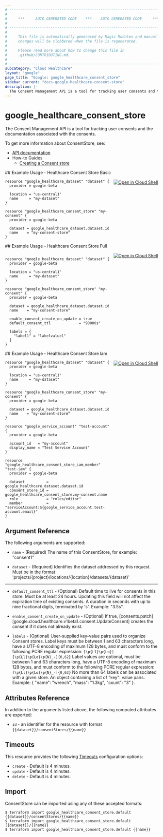 ```yaml
---
# ----------------------------------------------------------------------------
#
#     ***     AUTO GENERATED CODE    ***    AUTO GENERATED CODE     ***
#
# ----------------------------------------------------------------------------
#
#     This file is automatically generated by Magic Modules and manual
#     changes will be clobbered when the file is regenerated.
#
#     Please read more about how to change this file in
#     .github/CONTRIBUTING.md.
#
# ----------------------------------------------------------------------------
subcategory: "Cloud Healthcare"
layout: "google"
page_title: "Google: google_healthcare_consent_store"
sidebar_current: "docs-google-healthcare-consent-store"
description: |-
  The Consent Management API is a tool for tracking user consents and the documentation associated with the consents.
---
```


# google\_healthcare\_consent\_store

The Consent Management API is a tool for tracking user consents and the documentation associated with the consents. 

To get more information about ConsentStore, see:

* [API documentation](https://cloud.google.com/healthcare/docs/reference/rest/v1beta1/projects.locations.datasets.consentStores)
* How-to Guides
    * [Creating a Consent store](https://cloud.google.com/healthcare/docs/how-tos/consent)

<div class = "oics-button" style="float: right; margin: 0 0 -15px">
  <a href="https://console.cloud.google.com/cloudshell/open?cloudshell_git_repo=https%3A%2F%2Fgithub.com%2Fterraform-google-modules%2Fdocs-examples.git&cloudshell_working_dir=healthcare_consent_store_basic&cloudshell_image=gcr.io%2Fgraphite-cloud-shell-images%2Fterraform%3Alatest&open_in_editor=main.tf&cloudshell_print=.%2Fmotd&cloudshell_tutorial=.%2Ftutorial.md" target="_blank">
    <img alt="Open in Cloud Shell" src="//gstatic.com/cloudssh/images/open-btn.svg" style="max-height: 44px; margin: 32px auto; max-width: 100%;">
  </a>
</div>
## Example Usage - Healthcare Consent Store Basic


```hcl
resource "google_healthcare_dataset" "dataset" {
  provider = google-beta

  location = "us-central1"
  name     = "my-dataset"
}

resource "google_healthcare_consent_store" "my-consent" {
  provider = google-beta

  dataset = google_healthcare_dataset.dataset.id
  name    = "my-consent-store"
}
```
<div class = "oics-button" style="float: right; margin: 0 0 -15px">
  <a href="https://console.cloud.google.com/cloudshell/open?cloudshell_git_repo=https%3A%2F%2Fgithub.com%2Fterraform-google-modules%2Fdocs-examples.git&cloudshell_working_dir=healthcare_consent_store_full&cloudshell_image=gcr.io%2Fgraphite-cloud-shell-images%2Fterraform%3Alatest&open_in_editor=main.tf&cloudshell_print=.%2Fmotd&cloudshell_tutorial=.%2Ftutorial.md" target="_blank">
    <img alt="Open in Cloud Shell" src="//gstatic.com/cloudssh/images/open-btn.svg" style="max-height: 44px; margin: 32px auto; max-width: 100%;">
  </a>
</div>
## Example Usage - Healthcare Consent Store Full


```hcl

resource "google_healthcare_dataset" "dataset" {
  provider = google-beta

  location = "us-central1"
  name     = "my-dataset"
}

resource "google_healthcare_consent_store" "my-consent" {
  provider = google-beta

  dataset = google_healthcare_dataset.dataset.id
  name    = "my-consent-store"

  enable_consent_create_on_update = true
  default_consent_ttl             = "90000s"

  labels = {
    "label1" = "labelvalue1"
  }
}
```
<div class = "oics-button" style="float: right; margin: 0 0 -15px">
  <a href="https://console.cloud.google.com/cloudshell/open?cloudshell_git_repo=https%3A%2F%2Fgithub.com%2Fterraform-google-modules%2Fdocs-examples.git&cloudshell_working_dir=healthcare_consent_store_iam&cloudshell_image=gcr.io%2Fgraphite-cloud-shell-images%2Fterraform%3Alatest&open_in_editor=main.tf&cloudshell_print=.%2Fmotd&cloudshell_tutorial=.%2Ftutorial.md" target="_blank">
    <img alt="Open in Cloud Shell" src="//gstatic.com/cloudssh/images/open-btn.svg" style="max-height: 44px; margin: 32px auto; max-width: 100%;">
  </a>
</div>
## Example Usage - Healthcare Consent Store Iam


```hcl
resource "google_healthcare_dataset" "dataset" {
  provider = google-beta

  location = "us-central1"
  name     = "my-dataset"
}

resource "google_healthcare_consent_store" "my-consent" {
  provider = google-beta

  dataset = google_healthcare_dataset.dataset.id
  name    = "my-consent-store"
}

resource "google_service_account" "test-account" {
  provider = google-beta

  account_id   = "my-account"
  display_name = "Test Service Account"
}

resource "google_healthcare_consent_store_iam_member" "test-iam" {
  provider = google-beta

  dataset          = google_healthcare_dataset.dataset.id
  consent_store_id = google_healthcare_consent_store.my-consent.name
  role             = "roles/editor"
  member           = "serviceAccount:${google_service_account.test-account.email}"
}
```

## Argument Reference

The following arguments are supported:


* `name` -
  (Required)
  The name of this ConsentStore, for example:
  "consent1"

* `dataset` -
  (Required)
  Identifies the dataset addressed by this request. Must be in the format
  'projects/{project}/locations/{location}/datasets/{dataset}'


- - -


* `default_consent_ttl` -
  (Optional)
  Default time to live for consents in this store. Must be at least 24 hours. Updating this field will not affect the expiration time of existing consents.
  A duration in seconds with up to nine fractional digits, terminated by 's'. Example: "3.5s".

* `enable_consent_create_on_update` -
  (Optional)
  If true, [consents.patch] [google.cloud.healthcare.v1beta1.consent.UpdateConsent] creates the consent if it does not already exist.

* `labels` -
  (Optional)
  User-supplied key-value pairs used to organize Consent stores.
  Label keys must be between 1 and 63 characters long, have a UTF-8 encoding of maximum 128 bytes, and must
  conform to the following PCRE regular expression: `[\p{Ll}\p{Lo}][\p{Ll}\p{Lo}\p{N}_-]{0,62}`
  Label values are optional, must be between 1 and 63 characters long, have a UTF-8 encoding of maximum 128
  bytes, and must conform to the following PCRE regular expression: `[\p{Ll}\p{Lo}\p{N}_-]{0,63}`
  No more than 64 labels can be associated with a given store.
  An object containing a list of "key": value pairs.
  Example: { "name": "wrench", "mass": "1.3kg", "count": "3" }.


## Attributes Reference

In addition to the arguments listed above, the following computed attributes are exported:

* `id` - an identifier for the resource with format `{{dataset}}/consentStores/{{name}}`


## Timeouts

This resource provides the following
[Timeouts](/docs/configuration/resources.html#timeouts) configuration options:

- `create` - Default is 4 minutes.
- `update` - Default is 4 minutes.
- `delete` - Default is 4 minutes.

## Import


ConsentStore can be imported using any of these accepted formats:

```
$ terraform import google_healthcare_consent_store.default {{dataset}}/consentStores/{{name}}
$ terraform import google_healthcare_consent_store.default {{dataset}}/{{name}}
$ terraform import google_healthcare_consent_store.default {{name}}
```
